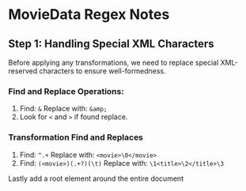 # MovieData Regex Notes


## Step 1: Handling Special XML Characters

Before applying any transformations, we need to replace special XML-reserved characters to ensure well-formedness.

### Find and Replace Operations:

1. Find: `&` Replace with: `&amp;`
2. Look for `<` and `>` if found replace.

### Transformation Find and Replaces

1. Find: `^.+` Replace with: `<movie>\0</movie>`
2. Find: `(<movie>)(.+?)(\t)` Replace with: `\1<title>\2</title>\3`


Lastly add a root element around the entire document